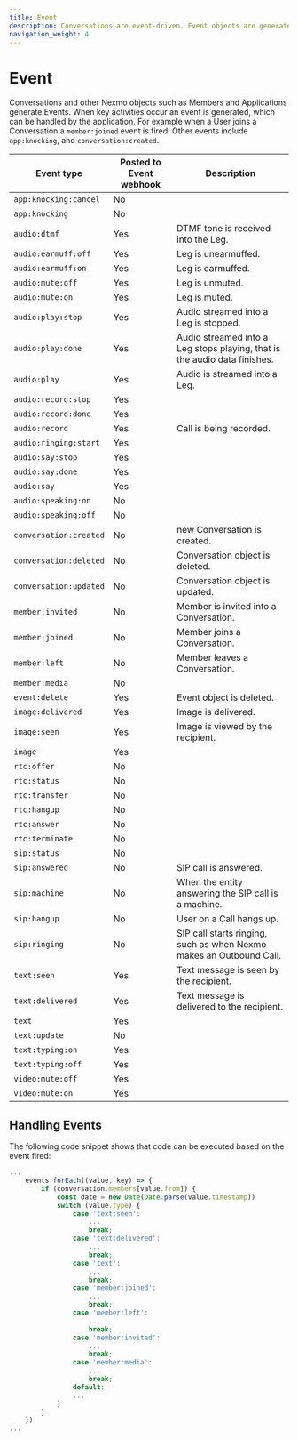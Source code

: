 ```yaml
---
title: Event
description: Conversations are event-driven. Event objects are generated when key activities occur.
navigation_weight: 4
---
```


# Event

Conversations and other Nexmo objects such as Members and Applications generate Events. When key activities occur an event is generated, which can be handled by the application. For example when a User joins a Conversation a `member:joined` event is fired. Other events include `app:knocking`, and `conversation:created`.

Event type | Posted to Event webhook | Description
----|----|----
`app:knocking:cancel` | No |
`app:knocking` | No |
`audio:dtmf` | Yes | DTMF tone is received into the Leg.
`audio:earmuff:off` | Yes | Leg is unearmuffed.
`audio:earmuff:on` | Yes | Leg is earmuffed.
`audio:mute:off` | Yes | Leg is unmuted.
`audio:mute:on` | Yes | Leg is muted.
`audio:play:stop` | Yes | Audio streamed into a Leg is stopped.
`audio:play:done` | Yes | Audio streamed into a Leg stops playing, that is the audio data finishes.
`audio:play` | Yes | Audio is streamed into a Leg.
`audio:record:stop` | Yes |
`audio:record:done` | Yes |
`audio:record` | Yes | Call is being recorded.
`audio:ringing:start` | Yes |
`audio:say:stop` | Yes |
`audio:say:done` | Yes |
`audio:say` | Yes |
`audio:speaking:on` | No |
`audio:speaking:off` | No |
`conversation:created` | No | new Conversation is created.
`conversation:deleted` | No | Conversation object is deleted.
`conversation:updated` | No | Conversation object is updated.
`member:invited` | No | Member is invited into a Conversation.
`member:joined` | No | Member joins a Conversation.
`member:left` | No | Member leaves a Conversation.
`member:media` | No |
`event:delete` | Yes | Event object is deleted.
`image:delivered` | Yes | Image is delivered.
`image:seen` | Yes | Image is viewed by the recipient.
`image` | Yes |
`rtc:offer` | No |
`rtc:status` | No |
`rtc:transfer` | No |
`rtc:hangup` | No |
`rtc:answer` | No |
`rtc:terminate` | No |
`sip:status` | No |
`sip:answered` | No | SIP call is answered.
`sip:machine` | No | When the entity answering the SIP call is a machine.
`sip:hangup` | No | User on a Call hangs up.
`sip:ringing` | No | SIP call starts ringing, such as when Nexmo makes an Outbound Call.
`text:seen` | Yes | Text message is seen by the recipient.
`text:delivered` | Yes | Text message is delivered to the recipient.
`text` | Yes |
`text:update` | No |
`text:typing:on` | Yes |
`text:typing:off` | Yes |
`video:mute:off` | Yes |
`video:mute:on` | Yes |

## Handling Events

The following code snippet shows that code can be executed based on the event fired:

``` javascript
...
    events.forEach((value, key) => {
        if (conversation.members[value.from]) {
            const date = new Date(Date.parse(value.timestamp))
            switch (value.type) {
                case 'text:seen':
                    ...
                    break;
                case 'text:delivered':
                    ...
                    break;
                case 'text':
                    ...
                    break;
                case 'member:joined':
                    ...
                    break;
                case 'member:left':
                    ...
                    break;
                case 'member:invited':
                    ...
                    break;
                case 'member:media':
                    ...
                    break;
                default:
                ...
            }
        }
    })
...
```
